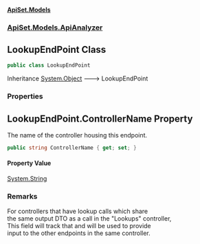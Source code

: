 #### [ApiSet.Models](ApiTestGenerator.Models.md 'ApiTestGenerator.Models')
### [ApiSet.Models.ApiAnalyzer](ApiTestGenerator.Models.md#ApiSet.Models.ApiAnalyzer 'ApiSet.Models.ApiAnalyzer')

## LookupEndPoint Class

```csharp
public class LookupEndPoint
```

Inheritance [System.Object](https://docs.microsoft.com/en-us/dotnet/api/System.Object 'System.Object') &#129106; LookupEndPoint
### Properties

<a name='ApiSet.Models.ApiAnalyzer.LookupEndPoint.ControllerName'></a>

## LookupEndPoint.ControllerName Property

The name of the controller housing this endpoint.

```csharp
public string ControllerName { get; set; }
```

#### Property Value
[System.String](https://docs.microsoft.com/en-us/dotnet/api/System.String 'System.String')

### Remarks
For controllers that have lookup calls which share  
the same output DTO as a call in the "Lookups" controller,  
This field will track that and will be used to provide  
input to the other endpoints in the same controller.